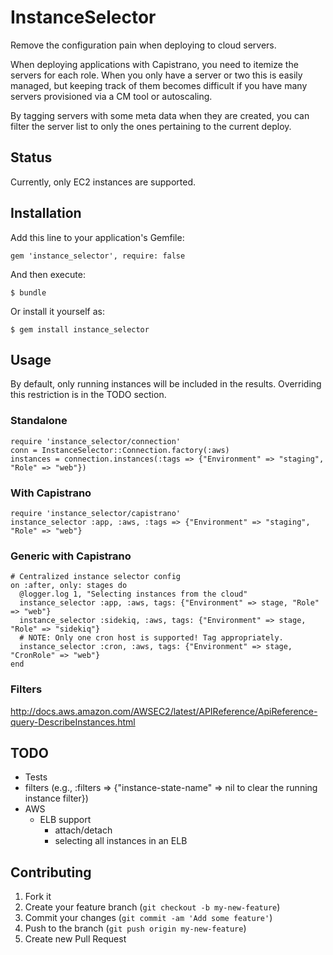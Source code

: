 # InstanceSelector

Remove the configuration pain when deploying to cloud servers.

When deploying applications with Capistrano, you need to itemize the servers for each role.  When you only have a server or two this is easily managed, but keeping track of them becomes difficult if you have many servers provisioned via a CM tool or autoscaling.

By tagging servers with some meta data when they are created, you can filter
the server list to only the ones pertaining to the current deploy.

## Status

Currently, only EC2 instances are supported.

## Installation

Add this line to your application's Gemfile:

    gem 'instance_selector', require: false

And then execute:

    $ bundle

Or install it yourself as:

    $ gem install instance_selector

## Usage

By default, only running instances will be included in the results.  Overriding this restriction is in the TODO section.

### Standalone

    require 'instance_selector/connection'
    conn = InstanceSelector::Connection.factory(:aws)
    instances = connection.instances(:tags => {"Environment" => "staging", "Role" => "web"})

### With Capistrano

    require 'instance_selector/capistrano'
    instance_selector :app, :aws, :tags => {"Environment" => "staging", "Role" => "web"}

### Generic with Capistrano

    # Centralized instance selector config
    on :after, only: stages do
      @logger.log 1, "Selecting instances from the cloud"
      instance_selector :app, :aws, tags: {"Environment" => stage, "Role" => "web"}
      instance_selector :sidekiq, :aws, tags: {"Environment" => stage, "Role" => "sidekiq"}
      # NOTE: Only one cron host is supported! Tag appropriately.
      instance_selector :cron, :aws, tags: {"Environment" => stage, "CronRole" => "web"}
    end

### Filters

http://docs.aws.amazon.com/AWSEC2/latest/APIReference/ApiReference-query-DescribeInstances.html

## TODO

- Tests
- filters (e.g., :filters => {"instance-state-name" => nil to clear the running instance filter})
- AWS
  - ELB support
    - attach/detach
    - selecting all instances in an ELB

## Contributing

1. Fork it
2. Create your feature branch (`git checkout -b my-new-feature`)
3. Commit your changes (`git commit -am 'Add some feature'`)
4. Push to the branch (`git push origin my-new-feature`)
5. Create new Pull Request
